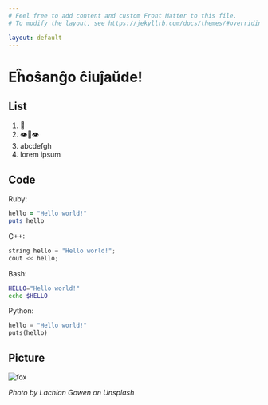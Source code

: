 ```yaml
---
# Feel free to add content and custom Front Matter to this file.
# To modify the layout, see https://jekyllrb.com/docs/themes/#overriding-theme-defaults

layout: default
---
```


# Eĥoŝanĝo ĉiuĵaŭde!
## List
1. 🌺
1. 👁👄👁
1. abcdefgh
1. lorem ipsum


## Code
Ruby:
~~~~ ruby
hello = "Hello world!"
puts hello
~~~~

C++:
~~~~ c++
string hello = "Hello world!";
cout << hello;
~~~~

Bash:
~~~~ bash
HELLO="Hello world!"
echo $HELLO
~~~~

Python:
~~~~ python
hello = "Hello world!"
puts(hello)
~~~~

## Picture
![fox](https://images.unsplash.com/photo-1563551937069-caa966ba3aa8?ixlib=rb-1.2.1&w=700)

*Photo by Lachlan Gowen on Unsplash*
